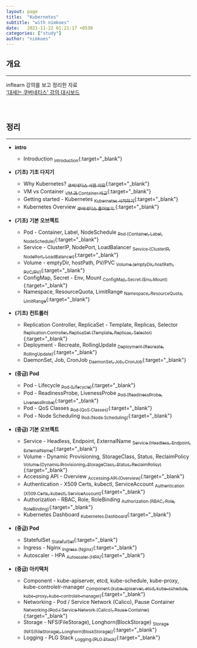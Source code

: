 ```yaml
---
layout: page
title:  "Kubernetes"
subtitle: "with nimkoes"
date:   2021-11-22 01:21:17 +0530
categories: ["study"]
author: "nimkoes"
---
```


## **개요**
---
inflearn 강의를 보고 정리한 자료  
[<u>'대세는 쿠버네티스' 강의 대시보드</u>][link_study]
　  
　  
　  

## **정리**
---

- **intro**
  - Introduction [<sub>introduction</sub>](https://inky-bug-9a2.notion.site/Introduction-e291b18ece2546bd93326ebc76ee1ac1){:target="_blank"}

- **(기초) 기초 다지기**
  - Why Kubernetes?                      [<sub>쿠버네티스 사용 이유</sub>](https://inky-bug-9a2.notion.site/Why-Kubernetes-4bdeef9821e54b18b59beb8f69cae525){:target="_blank"}  
  - VM vs Container                      [<sub>VM 과 Container 비교</sub>](https://inky-bug-9a2.notion.site/VM-vs-Container-cf0a270b8e1d499687b463f598cf057f){:target="_blank"}  
  - Getting started - Kubernetes         [<sub>Kubernetes 시작하기</sub>](https://inky-bug-9a2.notion.site/Getting-started-Kubernetes-43a28a5ac53c4f3daf34febd43960e3e){:target="_blank"}  
  - Kubernetes Overview                  [<sub>쿠버네티스 훑어보기</sub> ](https://inky-bug-9a2.notion.site/Kubernetes-Overview-72f57cd08ba248ecafb152abd25674ac){:target="_blank"}  
- **(기초) 기본 오브젝트**
  - Pod - Container, Label, NodeSchedule        [<sub>Pod (Container, Label, NodeSchedule)</sub>](https://inky-bug-9a2.notion.site/Pod-Container-Label-NodeSchedule-4a1ed94cc7234de998c8f59b80b0d7c0){:target="_blank"}  
  - Service - ClusterIP, NodePort, LoadBalancer [<sub>Service (ClusterIP, NodePort, LoadBalancer)</sub>](https://inky-bug-9a2.notion.site/Service-ClusterIP-NodePort-LoadBalancer-68f2357916804e2cbc5157845f3eb84f){:target="_blank"}  
  - Volume - emptyDir, hostPath, PV/PVC         [<sub>Volume (emptyDir, hostPath, PVC/PV)</sub>](){:target="_blank"}  
  - ConfigMap, Secret - Env, Mount              [<sub>ConfigMap, Secret (Env, Mount)</sub>](){:target="_blank"}  
  - Namespace, ResourceQuota, LimitRange        [<sub>Namespace, ResourceQuota, LimitRange</sub>](){:target="_blank"}  
- **(기초) 컨트롤러**
  - Replication Controller, ReplicaSet - Template, Replicas, Selector [<sub>Replication Controller, ReplicaSet (Template, Replicas, Selector)</sub>](){:target="_blank"}  
  - Deployment - Recreate, RollingUpdate                              [<sub>Deployment (Recreate, RollingUpdate)</sub>](){:target="_blank"}  
  - DaemonSet, Job, CronJob                                           [<sub>DaemonSet, Job, CronJob</sub>](){:target="_blank"}
- **(중급) Pod**
  - Pod - Lifecycle                     [<sub>Pod (Lifecycle)</sub>](){:target="_blank"}  
  - Pod - ReadinessProbe, LivenessProbe [<sub>Pod (ReadinessProbe, LivenessProbe)</sub>](){:target="_blank"}  
  - Pod - QoS Classes                   [<sub>Pod (QoS Classes)</sub>](){:target="_blank"}  
  - Pod - Node Scheduling               [<sub>Pod (Node Scheduling)</sub>](){:target="_blank"}  
- **(중급) 기본 오브젝트**
  - Service - Headless, Endpoint, ExternalName                         [<sub>Service (Headless, Endpoint, ExternalName)</sub>](){:target="_blank"}  
  - Volume - Dynamic Provisioning, StorageClass, Status, ReclaimPolicy [<sub>Volume (Dynamic Provisioning, StorageClass, Status, ReclaimPolicy)</sub>](){:target="_blank"}  
  - Accessing API - Overview                                           [<sub>Accessing API (Overview)</sub>](){:target="_blank"}  
  - Authentication - X509 Certs, kubectl, ServiceAccount               [<sub>Authentication (X509 Certs, kubectl, ServiceAccount)</sub>](){:target="_blank"}  
  - Authorization - RBAC, Role, RoleBinding                            [<sub>Authorization (RBAC, Role, RoleBinding)</sub>](){:target="_blank"}  
  - Kubernetes Dashboard                                               [<sub>Kubernetes Dashboard</sub>](){:target="_blank"}
- **(중급) Pod**
  - StatefulSet      [<sub>StatefulSet</sub>](){:target="_blank"}  
  - Ingress - Nginx  [<sub>Ingress (Nginx)</sub>](){:target="_blank"}  
  - Autoscaler - HPA [<sub>Autoscaler (HPA)</sub>](){:target="_blank"}  
- **(중급) 아키택처**
  - Component - kube-apiserver, etcd, kube-schedule, kube-proxy, kube-controlelr-manager [<sub>Component (kube-apiserver, etcd, kube-schedule, kube-proxy, kube-controlelr-manager)</sub>](){:target="_blank"}  
  - Networking - Pod / Service Network (Calico), Pause Container                         [<sub>Networking (Pod / Service Network (Calico), Pause Container)</sub>](){:target="_blank"}  
  - Storage - NFS(FileStorage), Longhorn(BlockStorage)                                   [<sub>Storage (NFS(FileStorage), Longhorn(BlockStorage))</sub>](){:target="_blank"}  
  - Logging - PLG Stack                                                                  [<sub>Logging (PLG Stack)</sub>](){:target="_blank"}  
　  
　  
　  

[link_study]:https://www.inflearn.com/course/%EC%BF%A0%EB%B2%84%EB%84%A4%ED%8B%B0%EC%8A%A4-%EA%B8%B0%EC%B4%88
